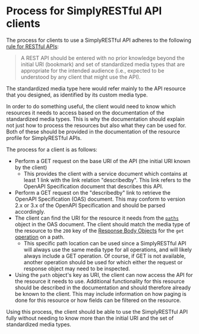 # Process for SimplyRESTful API clients
The process for clients to use a SimplyRESTful API adheres to the following [rule for RESTful APIs](http://roy.gbiv.com/untangled/2008/rest-apis-must-be-hypertext-driven):

> A REST API should be entered with no prior knowledge beyond the initial URI (bookmark) and set of standardized media types that are appropriate for the intended audience (i.e., expected to be understood by any client that might use the API).

The standardized media type here would refer mainly to the API resource that you designed, as identified by its custom media type.

In order to do something useful, the client would need to know which resources it needs to access based on the documentation of the standardized media types. This is why the documentation should explain not just how to process the resources but also what they can be used for. Both of these should be provided in the documentation of the resource profile for SimplyRESTful APIs.

The process for a client is as follows:
* Perform a GET request on the base URI of the API (the initial URI known by the client)
    * This provides the client with a service document which contains at least 1 link with the link relation "describedby". This link refers to the OpenAPI Specification document that describes this API.
* Perform a GET request on the "describedby" link to retrieve the OpenAPI Specification (OAS) document. This may conform to version 2.x or 3.x of the OpenAPI Specification and should be parsed accordingly.
* The client can find the URI for the resource it needs from the [`paths`](https://github.com/OAI/OpenAPI-Specification/blob/master/versions/3.0.1.md#pathsObject) object in the OAS document. The client should match the media type of the resource to the `200` key of the [Response Body Objects](https://github.com/OAI/OpenAPI-Specification/blob/master/versions/3.0.1.md#responsesObject) for the `get` [operation](https://github.com/OAI/OpenAPI-Specification/blob/master/versions/3.0.1.md#operationObject) on a path.
    * This specific path location can be used since a SimplyRESTful API will always use the same media type for all operations, and will likely always include a GET operation. Of course, if GET is not available, another operation should be used for which either the request or response object may need to be inspected.
* Using the `path` object's key as URI, the client can now access the API for the resource it needs to use. Additional functionality for this resource should be described in the documentation and should therefore already be known to the client. This may include information on how paging is done for this resource or how fields can be filtered on the resource.

Using this process, the client should be able to use the SimplyRESTful API fully without needing to know more than the initial URI and the set of standardized media types.